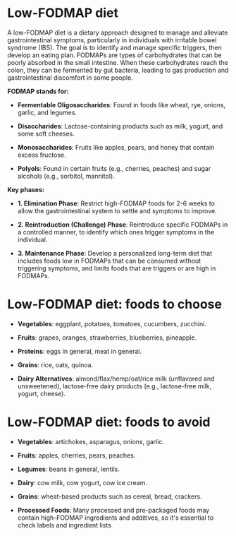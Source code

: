 # Low-FODMAP diet

A low-FODMAP diet is a dietary approach designed to manage and alleviate gastrointestinal symptoms, particularly in individuals with irritable bowel syndrome (IBS). The goal is to identify and manage specific triggers, then develop an eating plan. FODMAPs are types of carbohydrates that can be poorly absorbed in the small intestine. When these carbohydrates reach the colon, they can be fermented by gut bacteria, leading to gas production and gastrointestinal discomfort in some people.

**FODMAP stands for:**

* **Fermentable Oligosaccharides**: Found in foods like wheat, rye, onions, garlic, and legumes.

* **Disaccharides**: Lactose-containing products such as milk, yogurt, and some soft cheeses.

* **Monosaccharides**: Fruits like apples, pears, and honey that contain excess fructose.

* **Polyols**: Found in certain fruits (e.g., cherries, peaches) and sugar alcohols (e.g., sorbitol, mannitol).

**Key phases:**

* **1. Elimination Phase**: Restrict high-FODMAP foods for 2-6 weeks to allow the gastrointestinal system to settle and symptoms to improve.

* **2. Reintroduction (Challenge) Phase**: Reintroduce specific FODMAPs in a controlled manner, to identify which ones trigger symptoms in the individual.

* **3. Maintenance Phase**: Develop a personalized long-term diet that includes foods low in FODMAPs that can be consumed without triggering symptoms, and limits foods that are triggers or are high in FODMAPs.


# Low-FODMAP diet: foods to choose

* **Vegetables**: eggplant, potatoes, tomatoes, cucumbers, zucchini.

* **Fruits**: grapes, oranges, strawberries, blueberries, pineapple.

* **Proteins**: eggs in general, meat in general.

* **Grains**: rice, oats, quinoa.

* **Dairy Alternatives**: almond/flax/hemp/oat/rice milk (unflavored and unsweetened), lactose-free dairy products (e.g., lactose-free milk, yogurt, cheese).


# Low-FODMAP diet: foods to avoid

* **Vegetables**: artichokes, asparagus, onions, garlic.

* **Fruits**: apples, cherries, pears, peaches.

* **Legumes**: beans in general, lentils.

* **Dairy**: cow milk, cow yogurt, cow ice cream.

* **Grains**: wheat-based products such as cereal, bread, crackers.

* **Processed Foods**: Many processed and pre-packaged foods may contain high-FODMAP ingredients and additives, so it's essential to check labels and ingredient lists
